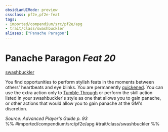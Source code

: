 ```yaml
---
obsidianUIMode: preview
cssclass: pf2e,pf2e-feat
tags:
- imported/compendium/src/pf2e/apg
- trait/class/swashbuckler
aliases: ["Panache Paragon"]
---
```

# Panache Paragon  *Feat 20*  
[swashbuckler](rules/traits/swashbuckler-apg.md)  


You find opportunities to perform stylish feats in the moments between others' heartbeats and eye blinks. You are permanently [quickened](conditions.md#Quickened). You can use the extra action only to [Tumble Through](tumble-through.md) or perform the skill action listed in your swashbuckler's style as one that allows you to gain panache, or other actions that would allow you to gain panache at the GM's discretion.

*Source: Advanced Player's Guide p. 93*  
%% #imported/compendium/src/pf2e/apg #trait/class/swashbuckler %%
